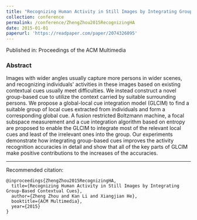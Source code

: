 ```yaml
---
title: "Recognizing Human Activity in Still Images by Integrating Group-Based Contextual Cues"
collection: conference
permalink: /conference/ZhengZhou2015RecognizingHA
date: 2015-01-01
paperurl: 'https://readpaper.com/paper/2074326095'
---
```

Published in: Proceedings of the ACM Multimedia

### Abstract

Images with wider angles usually capture more persons in wider scenes, and recognizing individuals' activities in these images based on existing contextual cues usually meet difficulties. We instead construct a novel group-based cue to utilize the context carried by suitable surrounding persons. We propose a global-local cue integration model (GLCIM) to find a suitable group of local cues extracted from individuals and form a corresponding global cue. A fusion restricted Boltzmann machine, a focal subspace measurement and a cue integration algorithm based on entropy are proposed to enable the GLCIM to integrate most of the relevant local cues and least of the irrelevant ones into the group. Our experiments demonstrate how integrating group-based cues improves the activity recognition accuracies in detail and show that all of the key parts of GLCIM make positive contributions to the increases of the accuracies. 

---

Recommended citation:

```
@inproceedings{ZhengZhou2015RecognizingHA,
  title={Recognizing Human Activity in Still Images by Integrating Group-Based Contextual Cues},
  author={Zheng Zhou and Kan Li and Xiangjian He},
  booktitle={ACM Multimedia},
  year={2015}
}
```

